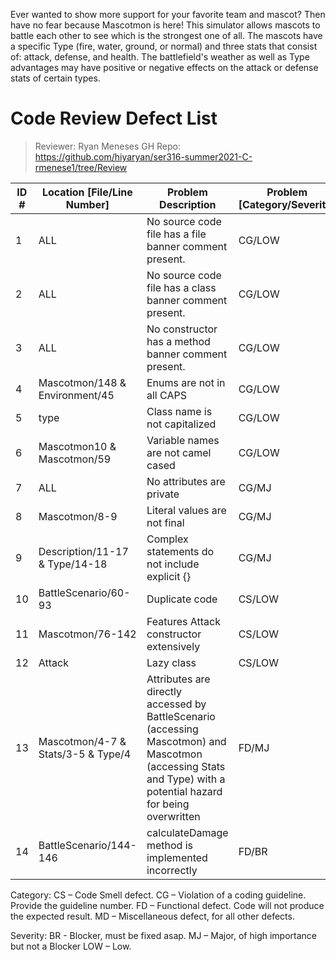 Ever wanted to show more support for your favorite team and mascot? Then have no fear because Mascotmon is here! 
This simulator allows mascots to battle each other to see which is the strongest one of all. 
The mascots have a specific Type (fire, water, ground, or normal) and three stats that consist of: attack, defense, and health.
The battlefield's weather as well as Type advantages may have positive or negative effects on the attack or defense stats of certain types.

# Code Review Defect List
> Reviewer: Ryan Meneses
> GH Repo: https://github.com/hiyaryan/ser316-summer2021-C-rmenese1/tree/Review

| ID #  |       Location [File/Line Number]       | Problem Description |      Problem [Category/Severity]     |
|---|---|---|---|                
| 1  |  ALL  | No source code file has a file banner comment present.  | CG/LOW  |
| 2  |  ALL  | No source code file has a class banner comment present.  | CG/LOW  |
| 3  |  ALL  | No constructor has a method banner comment present.  | CG/LOW  |
| 4  | Mascotmon/148 & Environment/45 | Enums are not in all CAPS  | CG/LOW  |
| 5  | type  | Class name is not capitalized  | CG/LOW |
| 6  | Mascotmon10 & Mascotmon/59 | Variable names are not camel cased  | CG/LOW  |
| 7  |  ALL  | No attributes are private  | CG/MJ |
| 8  | Mascotmon/8-9 | Literal values are not final  | CG/MJ  |
| 9  | Description/11-17 & Type/14-18 | Complex statements do not include explicit {} | CG/MJ  |
| 10  | BattleScenario/60-93  | Duplicate code  | CS/LOW  |
| 11  | Mascotmon/76-142  | Features Attack constructor extensively  | CS/LOW  |
| 12  | Attack  | Lazy class  | CS/LOW |
| 13  | Mascotmon/4-7 & Stats/3-5 & Type/4 | Attributes are directly accessed by BattleScenario (accessing Mascotmon) and Mascotmon (accessing Stats and Type) with a potential hazard for being overwritten  | FD/MJ  |
| 14  | BattleScenario/144-146  | calculateDamage method is implemented incorrectly   | FD/BR  |

Category:	CS – Code Smell defect. CG – Violation of a coding guideline. Provide the guideline number. FD – Functional defect. Code will not produce the expected result. MD – Miscellaneous defect, for all other defects.

Severity: BR - Blocker, must be fixed asap. MJ – Major, of high importance but not a Blocker LOW – Low. 
